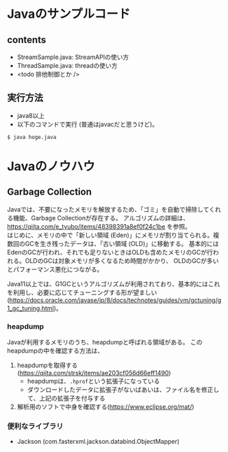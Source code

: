 # Javaのサンプルコード
## contents
- StreamSample.java: StreamAPIの使い方
- ThreadSample.java: threadの使い方
- <todo 排他制御とか />

## 実行方法
- java8以上
- 以下のコマンドで実行 (普通はjavacだと思うけど)。
```
$ java hoge.java

```

# Javaのノウハウ
## Garbage Collection
Javaでは、不要になったメモリを解放するため、「ゴミ」を自動で掃除してくれる機能、Garbage Collectionが存在する。
アルゴリズムの詳細は、https://qiita.com/e_tyubo/items/48398391a8ef0f24c1be を参照。<br>
はじめに、メモリの中で「新しい領域 (Eden)」にメモリが割り当てられる。複数回のGCを生き残ったデータは、「古い領域 (OLD)」に移動する。
基本的にはEdenのGCが行われ、それでも足りないときはOLDも含めたメモリのGCが行われる。OLDのGCは対象メモリが多くなるため時間がかかり、
OLDのGCが多いとパフォーマンス悪化につながる。

Java11以上では、G1GCというアルゴリズムが利用されており、基本的にはこれを利用し、必要に応じてチューニングする形が望ましい (https://docs.oracle.com/javase/jp/8/docs/technotes/guides/vm/gctuning/g1_gc_tuning.html)。


### heapdump
Javaが利用するメモリのうち、heapdumpと呼ばれる領域がある。
このheapdumpの中を確認する方法は、
1. heapdumpを取得する (https://qiita.com/strsk/items/ae203cf056d66eff1490)
    - heapdumpは、`.hprof`という拡張子になっている
    - ダウンロードしたデータに拡張子がないばあいは、ファイル名を修正して、上記の拡張子を付与する
1. 解析用のソフトで中身を確認する(https://www.eclipse.org/mat/)

### 便利なライブラリ
- Jackson (com.fasterxml.jackson.databind.ObjectMapper)
